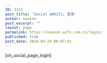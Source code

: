 ```yaml
---
ID: 3153
post_title: 'Social &#8211; 登录'
author: oeason
post_excerpt: ""
layout: page
permalink: https://oeason.azfs.com.cn/login/
published: true
post_date: 2018-04-24 00:07:03
---
```

[xh_social_page_login]